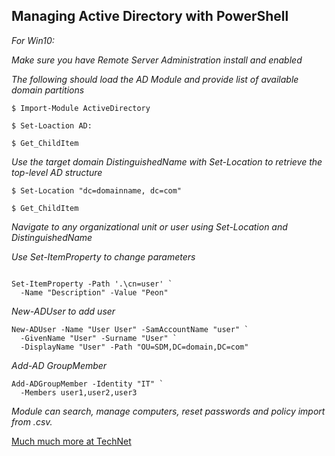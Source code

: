 ## Managing Active Directory with PowerShell

_For Win10:_

_Make sure you have Remote Server Administration install and enabled_

_The following should load the AD Module and provide list of available domain partitions_

```
$ Import-Module ActiveDirectory

$ Set-Loaction AD:

$ Get_ChildItem
```
_Use the target domain DistinguishedName with Set-Location to retrieve the top-level AD structure_

```
$ Set-Location "dc=domainname, dc=com"

$ Get_ChildItem
```
_Navigate to any organizational unit or user using Set-Location and DistinguishedName_

_Use Set-ItemProperty to change parameters_

```

Set-ItemProperty -Path '.\cn=user' `
  -Name "Description" -Value "Peon"

```

_New-ADUser to add user_

```
New-ADUser -Name "User User" -SamAccountName "user" `
  -GivenName "User" -Surname "User" `
  -DisplayName "User" -Path "OU=SDM,DC=domain,DC=com"

```

_Add-AD GroupMember_
```
Add-ADGroupMember -Identity "IT" `
  -Members user1,user2,user3
```
_Module can search, manage computers, reset passwords and policy import from .csv._


[Much much more at TechNet](https://technet.microsoft.com/en-us/library/dd378937.aspx)

